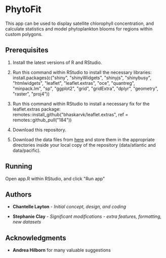 # PhytoFit

This app can be used to display satellite chlorophyll concentration, and calculate statistics and model phytoplankton blooms for regions within custom polygons.

## Prerequisites

1. Install the latest versions of R and RStudio.

2. Run this command within RStudio to install the necessary libraries:
install.packages(c("shiny", "shinyWidgets", "shinyjs", "shinybusy", "htmlwidgets", "leaflet", "leaflet.extras", "oce", "quantreg", "minpack.lm", "sp", "ggplot2", "grid", "gridExtra", "dplyr", "geometry", "raster", "proj4"))

3. Run this command within RStudio to install a necessary fix for the leaflet.extras package:
remotes::install_github("bhaskarvk/leaflet.extras", ref = remotes::github_pull("184"))

4. Download this repository.

5. Download the data files from [here](ftp://ftp.dfo-mpo.gc.ca/bometrics/PhytoFit/) and store them in the appropriate directories inside your local copy of the repository (data/atlantic and data/pacific).


## Running

Open app.R within RStudio, and click "Run app"


## Authors

* **Chantelle Layton** - *Initial concept, design, and coding*

* **Stephanie Clay** - *Significant modifications - extra features, formatting, new datasets*

## Acknowledgments

* **Andrea Hilborn** for many valuable suggestions
